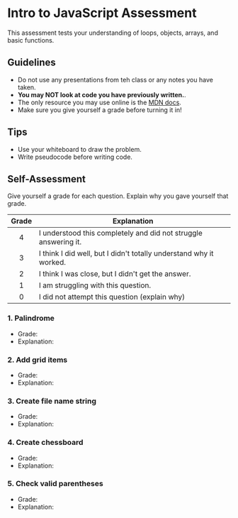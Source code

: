 # Intro to JavaScript Assessment

This assessment tests your understanding of loops, objects, arrays, and basic functions.

## Guidelines
  - Do not use any presentations from teh class or any notes you have taken.
  - **You may NOT look at code you have previously written.**.
  - The only resource you may use online is the [MDN docs](https://developer.mozilla.org/en-US/).
  - Make sure you give yourself a grade before turning it in!

## Tips
  - Use your whiteboard to draw the problem.
  - Write pseudocode before writing code.

## Self-Assessment
Give yourself a grade for each question. Explain why you gave yourself that grade.

| Grade  | Explanation              |
| :----: | -------------------------|
|   4    | I understood this completely and did not struggle answering it.    |
|   3    | I think I did well, but I didn't totally understand why it worked. |
|   2    | I think I was close, but I didn't get the answer. |
|   1    | I am struggling with this question. |
|   0    | I did not attempt this question (explain why) |

### 1. Palindrome
- Grade: 
- Explanation:

### 2. Add grid items
- Grade: 
- Explanation:

### 3. Create file name string
- Grade: 
- Explanation:

### 4. Create chessboard
- Grade: 
- Explanation:

### 5. Check valid parentheses
- Grade: 
- Explanation:

